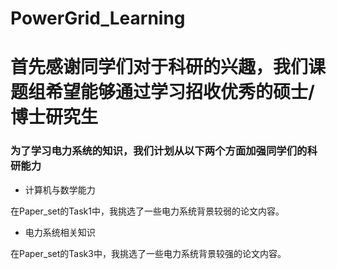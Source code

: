 # PowerGrid_Learning
# 首先感谢同学们对于科研的兴趣，我们课题组希望能够通过学习招收优秀的硕士/博士研究生

### 为了学习电力系统的知识，我们计划从以下两个方面加强同学们的科研能力
- 计算机与数学能力

在Paper_set的Task1中，我挑选了一些电力系统背景较弱的论文内容。

- 电力系统相关知识

在Paper_set的Task3中，我挑选了一些电力系统背景较强的论文内容。

